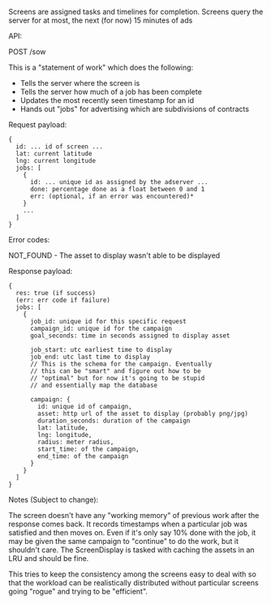 Screens are assigned tasks and timelines for completion.
Screens query the server for at most, the next (for now) 15 minutes of ads

API:

POST /sow

This is a "statement of work" which does the following:
  * Tells the server where the screen is
  * Tells the server how much of a job has been complete
  * Updates the most recently seen timestamp for an id
  * Hands out "jobs" for advertising which are subdivisions of contracts

Request payload:

```
{
  id: ... id of screen ...
  lat: current latitude
  lng: current longitude
  jobs: [
    {
      id: ... unique id as assigned by the adserver ...
      done: percentage done as a float between 0 and 1
      err: (optional, if an error was encountered)*
    }
    ...
  ]
}
```

Error codes:

  NOT_FOUND - The asset to display wasn't able to be displayed

Response payload:

```
{
  res: true (if success)
  (err: err code if failure)
  jobs: [
    { 
      job_id: unique id for this specific request
      campaign_id: unique id for the campaign
      goal_seconds: time in seconds assigned to display asset

      job_start: utc earliest time to display
      job_end: utc last time to display
      // This is the schema for the campaign. Eventually
      // this can be "smart" and figure out how to be 
      // "optimal" but for now it's going to be stupid
      // and essentially map the database

      campaign: {
        id: unique id of campaign,
        asset: http url of the asset to display (probably png/jpg)
        duration_seconds: duration of the campaign
        lat: latitude,
        lng: longitude,
        radius: meter radius,
        start_time: of the campaign,
        end_time: of the campaign
      }
    }
  ]
}
```

Notes (Subject to change):

The screen doesn't have any "working memory" of previous work after the response comes back. It records timestamps when a 
particular job was satisfied and then moves on.  Even if it's only say 10% done with the job, it may be given the same campaign
to "continue" to do the work, but it shouldn't care. The ScreenDisplay is tasked with caching the assets in an LRU and should 
be fine.

This tries to keep the consistency among the screens easy to deal with so that the workload can be realistically distributed 
without particular screens going "rogue" and trying to be "efficient".
